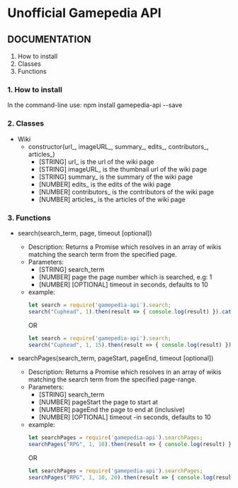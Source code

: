 ﻿# Unofficial Gamepedia API

## DOCUMENTATION
1. How to install
2. Classes
3. Functions

### 1. How to install
In the command-line use: npm install gamepedia-api --save

### 2. Classes
- Wiki
  - constructor(url_, imageURL_, summary_, edits_, contributors_, articles_)
	- [STRING] url_ is the url of the wiki page
	- [STRING] imageURL_ is the thumbnail url of the wiki page
	- [STRING] summary_ is the summary of the wiki page
	- [NUMBER] edits_ is the edits of the wiki page
	- [NUMBER] contributors_ is the contributors of the wiki page
	- [NUMBER] articles_ is the articles of the wiki page

### 3. Functions
- search(search_term, page, timeout [optional])
  - Description: Returns a Promise which resolves in an array of wikis matching the search term from the specified page.
  - Parameters:
	- [STRING] search_term
	- [NUMBER] page the page number which is searched, e.g: 1
	- [NUMBER] [OPTIONAL] timeout in seconds, defaults to 10
  - example:
	```javascript
	let search = require('gamepedia-api').search;
	search("Cuphead", 1).then(result => { console.log(result) }).catch(err => { console.log("ERROR: "+err) });
	```
	OR
	```javascript
	let search = require('gamepedia-api').search;
	search("Cuphead", 1, 15).then(result => { console.log(result) }).catch(err => { console.log("ERROR: "+err) });
	```

- searchPages(search_term, pageStart, pageEnd, timeout [optional])
  - Description: Returns a Promise which resolves in an array of wikis matching the search term from the specified page-range.
  - Parameters:
	- [STRING] search_term
	- [NUMBER] pageStart the page to start at
	- [NUMBER] pageEnd the page to end at (inclusive)
	- [NUMBER] [OPTIONAL] timeout -in seconds, defaults to 10
  - example:
	```javascript
	let searchPages = require('gamepedia-api').searchPages;
	searchPages("RPG", 1, 10).then(result => { console.log(result) }).catch(err => { console.log("ERROR: "+err) });
	```
	OR
	```javascript
	let searchPages = require('gamepedia-api').searchPages;
	searchPages("RPG", 1, 10, 20).then(result => { console.log(result) }).catch(err => { console.log("ERROR: "+err) });
	```